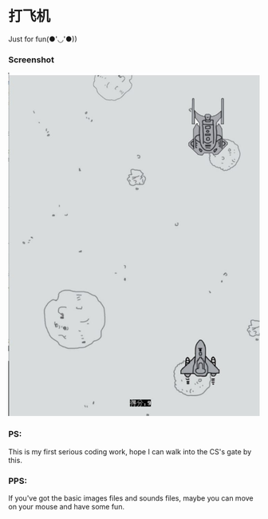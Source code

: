 # 打飞机
Just for fun(●'◡'●))

### Screenshot
![](https://github.com/peiyusi/game/raw/master/Screenshot.JPG)<br>

### PS: 
This is my first serious coding work, hope I can walk into the CS's gate by this.

### PPS:
If you've got the basic images files and sounds files, maybe you can move on your mouse and have some fun.

